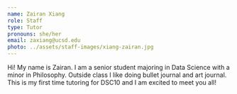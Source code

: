 ```yaml
---
name: Zairan Xiang
role: Staff
type: Tutor
pronouns: she/her
email: zaxiang@ucsd.edu
photo: ../assets/staff-images/xiang-zairan.jpg
---
```

Hi! My name is Zairan. I am a senior student majoring in Data Science with a minor in Philosophy. Outside class I like doing bullet journal and art journal. This is my first time tutoring for DSC10 and I am excited to meet you all!